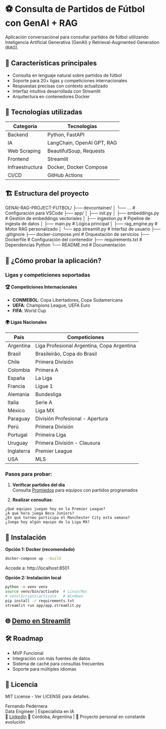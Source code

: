 # ⚽ Consulta de Partidos de Fútbol con GenAI + RAG

Aplicación conversacional para consultar partidos de fútbol utilizando Inteligencia Artificial Generativa (GenAI) y Retrieval-Augmented Generation (RAG).

## 🚀 Características principales

- Consulta en lenguaje natural sobre partidos de fútbol
- Soporte para 20+ ligas y competiciones internacionales
- Respuestas precisas con contexto actualizado
- Interfaz intuitiva desarrollada con Streamlit
- Arquitectura en contenedores Docker

## 🧠 Tecnologías utilizadas

| Categoría | Tecnologías |
| --- | --- |
| Backend | Python, FastAPI |
| IA  | LangChain, OpenAI GPT, RAG |
| Web Scraping | BeautifulSoup, Requests |
| Frontend | Streamlit |
| Infraestructura | Docker, Docker Compose |
| CI/CD | GitHub Actions |

## 🏗️ Estructura del proyecto

GENAI-RAG-PROJECT-FUTBOL/
├── devcontainer/
│ └── ... # Configuración para VSCode
├── app/
│ ├── init.py
│ ├── embeddings.py # Gestión de embeddings vectoriales
│ ├── ingestion.py # Pipeline de ingesta de datos
│ ├── main.py # Lógica principal
│ ├── rag_engine.py # Motor RAG personalizado
│ └── app.streamlit.py # Interfaz de usuario
├── .gitignore
├── docker-compose.yml # Orquestación de servicios
├── Dockerfile # Configuración del contenedor
├── requirements.txt # Dependencias Python
└── README.md # Documentación

## 🧪 ¿Cómo probar la aplicación?

### Ligas y competiciones soportadas

#### 🏆 Competiciones Internacionales

- **CONMEBOL**: Copa Libertadores, Copa Sudamericana
- **UEFA**: Champions League, UEFA Euro
- **FIFA**: World Cup

#### 🌍 Ligas Nacionales

| País | Competiciones |
| --- | --- |
| Argentina | Liga Profesional Argentina, Copa Argentina |
| Brasil | Brasileirão, Copa do Brasil |
| Chile | Primera División |
| Colombia | Primera A |
| España | La Liga |
| Francia | Ligue 1 |
| Alemania | Bundesliga |
| Italia | Serie A |
| México | Liga MX |
| Paraguay | División Profesional - Apertura |
| Perú | Primera División |
| Portugal | Primeira Liga |
| Uruguay | Primera División - Clausura |
| Inglaterra | Premier League |
| USA | MLS |

### Pasos para probar:

1. **Verificar partidos del día**  
  Consulta [Promiedos](https://www.promiedos.com.ar/) para equipos con partidos programados
  
2. **Realizar consultas**:
  
  ```plaintext
  ¿Qué equipos juegan hoy en la Premier League?
  ¿A qué hora juega Boca Juniors?
  ¿En qué torneo participa el Manchester City esta semana?
  ¿Juega hoy algún equipo de la Liga MX?
  ```
  

## 🚀 Instalación

**Opción 1: Docker (recomendado)**

```bash
docker-compose up --build
```

Accede a: http://localhost:8501

**Opción 2: Instalación local**

```bash
python -m venv venv
source venv/bin/activate  # Linux/Mac
# venv\Scripts\activate   # Windows
pip install -r requirements.txt
streamlit run app/app.streamlit.py
```

## 🌐 [Demo en Streamlit](https://cgenai-rag-project-futbol-consulta-partidos-de-futbol.streamlit.app/) 

## 🛠️ Roadmap

- MVP Funcional
- Integración con más fuentes de datos
- Sistema de caché para consultas frecuentes
- Soporte para múltiples idiomas

## 📄 Licencia

MIT License - Ver LICENSE para detalles.

Fernando Pedernera  
Data Engineer | Especialista en IA  
🔗 [LinkedIn](https://www.linkedin.com/in/fgpedernera/) 
📍 Córdoba, Argentina | 🚀 Proyecto personal en constante evolución




